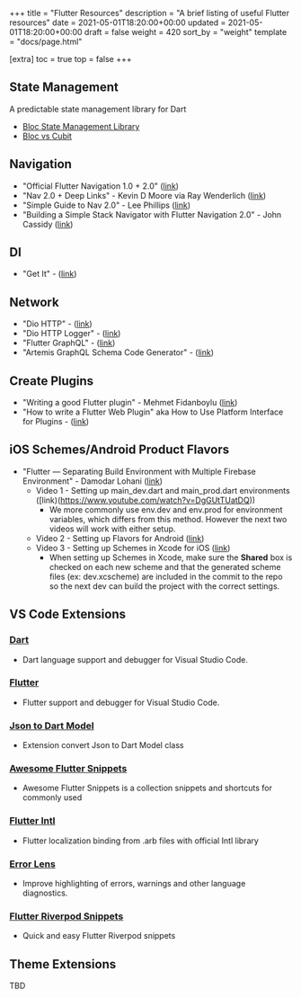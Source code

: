 +++
title = "Flutter Resources"
description = "A brief listing of useful Flutter resources"
date = 2021-05-01T18:20:00+00:00
updated = 2021-05-01T18:20:00+00:00
draft = false
weight = 420
sort_by = "weight"
template = "docs/page.html"

[extra]
toc = true
top = false
+++

## State Management

A predictable state management library for Dart

* [Bloc State Management Library](https://bloclibrary.dev/)
* [Bloc vs Cubit](https://ppantaleon.medium.com/flutter-bloc-vs-cubit-100a0fb0efcf)

## Navigation

* "Official Flutter Navigation 1.0 + 2.0" ([link](https://flutter.dev/docs/development/ui/navigation))
* "Nav 2.0 + Deep Links" - Kevin D Moore via Ray Wenderlich ([link](https://www.raywenderlich.com/19457817-flutter-navigator-2-0-and-deep-links))
* "Simple Guide to Nav 2.0" - Lee Phillips ([link](https://medium.com/geekculture/a-simpler-guide-to-flutter-navigator-2-0-part-i-70623cedc93b))
* "Building a Simple Stack Navigator with Flutter Navigation 2.0" - John Cassidy ([link](https://johnwcassidy.medium.com/building-a-simple-stack-navigator-with-flutter-navigation-2-0-f11b55b71520))

## DI

* "Get It" - ([link](https://pub.dev/packages/get_it))

## Network

* "Dio HTTP" - ([link](https://pub.dev/packages/dio))
* "Dio HTTP Logger" - ([link](https://pub.dev/packages/pretty_dio_logger/versions/1.2.0-beta-1))
* "Flutter GraphQL" - ([link](https://pub.dev/packages/graphql_flutter))
* "Artemis GraphQL Schema Code Generator" - ([link](https://pub.dev/packages/artemis))

## Create Plugins

* "Writing a good Flutter plugin" - Mehmet Fidanboylu ([link](https://medium.com/flutter/writing-a-good-flutter-plugin-1a561b986c9c))
* "How to write a Flutter Web Plugin" aka How to Use Platform Interface for Plugins - ([link](https://medium.com/flutter/how-to-write-a-flutter-web-plugin-part-2-afdddb69ece6))

## iOS Schemes/Android Product Flavors

* "Flutter — Separating Build Environment with Multiple Firebase Environment" - Damodar Lohani ([link](https://lohanidamodar.medium.com/flutter-separating-build-environment-with-multiple-firebase-environment-92e40e26d275))
	* Video 1 - Setting up main_dev.dart and main_prod.dart environments ([link)(https://www.youtube.com/watch?v=DgGUtTUatDQ))
		* We more commonly use env.dev and env.prod for environment variables, which differs from this method. However the next two videos will work with either setup.
	* Video 2 - Setting up Flavors for Android ([link](https://www.youtube.com/watch?v=UZFIMRAWtgw))
	* Video 3 - Setting up Schemes in Xcode for iOS ([link](https://www.youtube.com/watch?v=gdqnxcV7_FY))
		* When setting up Schemes in Xcode, make sure the **Shared** box is checked on each new scheme and that the generated scheme files (ex: dev.xcscheme) are included in the commit to the repo so the next dev can build the project with the correct settings. 


## VS Code Extensions

### [Dart](https://marketplace.visualstudio.com/items?itemName=Dart-Code.dart-codes)

* Dart language support and debugger for Visual Studio Code.

### [Flutter](https://marketplace.visualstudio.com/items?itemName=Dart-Code.flutters)

* Flutter support and debugger for Visual Studio Code.

### [Json to Dart Model](https://marketplace.visualstudio.com/items?itemName=hirantha.json-to-darts)

* Extension convert Json to Dart Model class

### [Awesome Flutter Snippets](https://marketplace.visualstudio.comitems?itemName=Nash.awesome-flutter-snippetss)

* Awesome Flutter Snippets is a collection snippets and shortcuts for commonly used

### [Flutter Intl](https://marketplace.visualstudio.com/items?itemName=localizely.flutter-intls)

* Flutter localization binding from .arb files with official Intl library

### [Error Lens](https://marketplace.visualstudio.com/items?itemName=usernamehw.errorlenss)

* Improve highlighting of errors, warnings and other language diagnostics.

### [Flutter Riverpod Snippets](https://marketplace.visualstudio.comitems?itemName=robert-brunhage.flutter-riverpod-snippetss)

* Quick and easy Flutter Riverpod snippets

## Theme Extensions

TBD
